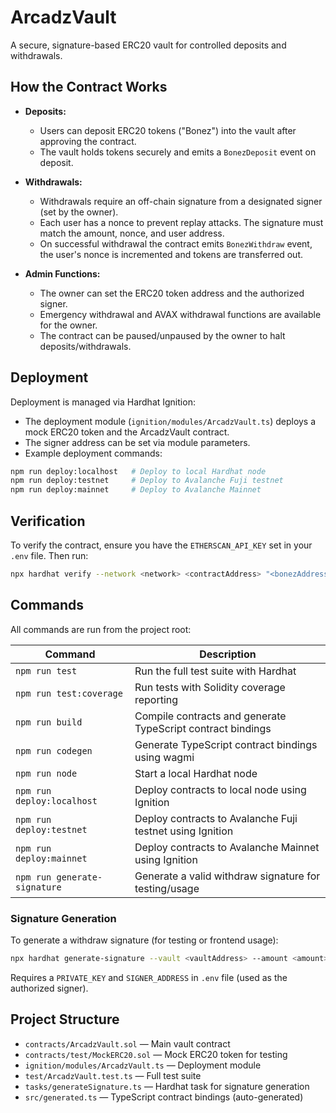 # ArcadzVault

A secure, signature-based ERC20 vault for controlled deposits and withdrawals.

## How the Contract Works

- **Deposits:**
  - Users can deposit ERC20 tokens ("Bonez") into the vault after approving the contract.
  - The vault holds tokens securely and emits a `BonezDeposit` event on deposit.

- **Withdrawals:**
  - Withdrawals require an off-chain signature from a designated signer (set by the owner).
  - Each user has a nonce to prevent replay attacks. The signature must match the amount, nonce, and user address.
  - On successful withdrawal the contract emits `BonezWithdraw` event, the user's nonce is incremented and tokens are transferred out.

- **Admin Functions:**
  - The owner can set the ERC20 token address and the authorized signer.
  - Emergency withdrawal and AVAX withdrawal functions are available for the owner.
  - The contract can be paused/unpaused by the owner to halt deposits/withdrawals.

## Deployment

Deployment is managed via Hardhat Ignition:

- The deployment module (`ignition/modules/ArcadzVault.ts`) deploys a mock ERC20 token and the ArcadzVault contract.
- The signer address can be set via module parameters.
- Example deployment commands:

```sh
npm run deploy:localhost   # Deploy to local Hardhat node
npm run deploy:testnet     # Deploy to Avalanche Fuji testnet
npm run deploy:mainnet     # Deploy to Avalanche Mainnet
```

## Verification

To verify the contract, ensure you have the `ETHERSCAN_API_KEY` set in your `.env` file. Then run:

```sh
npx hardhat verify --network <network> <contractAddress> "<bonezAddress>" "<signerAddress>"
```


## Commands

All commands are run from the project root:

| Command                  | Description                                                      |
|-------------------------|------------------------------------------------------------------|
| `npm run test`           | Run the full test suite with Hardhat                             |
| `npm run test:coverage`  | Run tests with Solidity coverage reporting                       |
| `npm run build`          | Compile contracts and generate TypeScript contract bindings       |
| `npm run codegen`        | Generate TypeScript contract bindings using wagmi                |
| `npm run node`           | Start a local Hardhat node                                       |
| `npm run deploy:localhost` | Deploy contracts to local node using Ignition                  |
| `npm run deploy:testnet` | Deploy contracts to Avalanche Fuji testnet using Ignition         |
| `npm run deploy:mainnet` | Deploy contracts to Avalanche Mainnet using Ignition             |
| `npm run generate-signature` | Generate a valid withdraw signature for testing/usage         |

### Signature Generation

To generate a withdraw signature (for testing or frontend usage):

```sh
npx hardhat generate-signature --vault <vaultAddress> --amount <amount> --nonce <nonce> --user <userAddress>
```

Requires a `PRIVATE_KEY` and `SIGNER_ADDRESS` in `.env` file (used as the authorized signer).

## Project Structure

- `contracts/ArcadzVault.sol` — Main vault contract
- `contracts/test/MockERC20.sol` — Mock ERC20 token for testing
- `ignition/modules/ArcadzVault.ts` — Deployment module
- `test/ArcadzVault.test.ts` — Full test suite
- `tasks/generateSignature.ts` — Hardhat task for signature generation
- `src/generated.ts` — TypeScript contract bindings (auto-generated)
